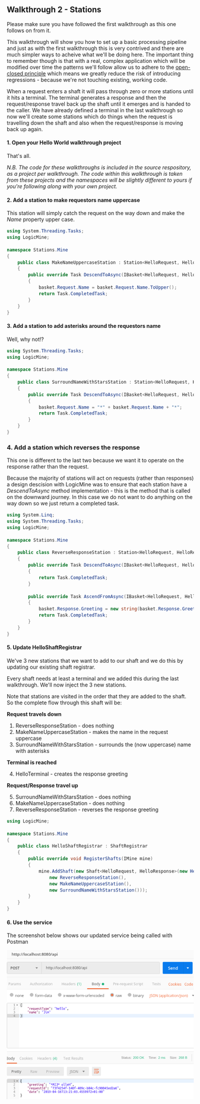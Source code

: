 ## Walkthrough 2 - Stations
Please make sure you have followed the first walkthrough as this one follows on from it.

This walkthrough will show you how to set up a basic processing pipeline and just as with the first walkthrough this is very contrived and there are much simpler ways to acheive what we'll be doing here.  The important thing to remember though is that with a real, complex application which will be modified over time the patterns we'll follow allow us to adhere to the [open-closed principle](https://en.wikipedia.org/wiki/Open%E2%80%93closed_principle) which means we greatly reduce the risk of introducing regressions - because we're not touching existing, working code. 

When a request enters a shaft it will pass through zero or more stations until it hits a terminal.  The terminal generates a response and then the request/response travel back up the shaft until it emerges and is handed to the caller.  We have already defined a terminal in the last walkthrough so now we'll create some stations which do things when the request is travelling down the shaft and also when the request/response is moving back up again.

#### 1. Open your Hello World walkthrough project
That's all.

*N.B. The code for these walkthroughs is included in the source respository, as a project per walkthrough.  The code within this walkthrough is taken from these projects and the namespaces will be slightly different to yours if you're following along with your own project.*

#### 2. Add a station to make requestors name uppercase
This station will simply catch the request on the way down and make the *Name* property upper case.

```csharp
using System.Threading.Tasks;
using LogicMine;

namespace Stations.Mine
{
    public class MakeNameUppercaseStation : Station<HelloRequest, HelloResponse>
    {
        public override Task DescendToAsync(IBasket<HelloRequest, HelloResponse> basket)
        {
            basket.Request.Name = basket.Request.Name.ToUpper();
            return Task.CompletedTask;
        }
    }
}
```

#### 3. Add a station to add asterisks around the requestors name
Well, why not!?

```csharp
using System.Threading.Tasks;
using LogicMine;

namespace Stations.Mine
{
    public class SurroundNameWithStarsStation : Station<HelloRequest, HelloResponse>
    {
        public override Task DescendToAsync(IBasket<HelloRequest, HelloResponse> basket)
        {
            basket.Request.Name = "*" + basket.Request.Name + "*";
            return Task.CompletedTask;
        }
    }
}
```

### 4. Add a station which reverses the response
This one is different to the last two because we want it to operate on the response rather than the request.

Because the majority of stations will act on requests (rather than responses) a design descision with LogicMine was to ensure that each station have a *DescendToAsync* method implementation - this is the method that is called on the downward journey.  In this case we do not want to do anything on the way down so we just return a completed task.

```csharp
using System.Linq;
using System.Threading.Tasks;
using LogicMine;

namespace Stations.Mine
{
    public class ReverseResponseStation : Station<HelloRequest, HelloResponse>
    {
        public override Task DescendToAsync(IBasket<HelloRequest, HelloResponse> basket)
        {
            return Task.CompletedTask;
        }

        public override Task AscendFromAsync(IBasket<HelloRequest, HelloResponse> basket)
        {
            basket.Response.Greeting = new string(basket.Response.Greeting.Reverse().ToArray());
            return Task.CompletedTask;
        }
    }
}
```

#### 5. Update HelloShaftRegistrar
We've 3 new stations that we want to add to our shaft and we do this by updating our existing shaft registrar.

Every shaft needs at least a terminal and we added this during the last walkthrough.  We'll now inject the 3 new stations.

Note that stations are visited in the order that they are added to the shaft.  So the complete flow through this shaft will be:

**Request travels down**

  1. ReverseResponseStation - does nothing
  2. MakeNameUppercaseStation - makes the name in the request uppercase
  3. SurroundNameWithStarsStation - surrounds the (now uppercase) name with asterisks

**Terminal is reached**

  4. HelloTerminal - creates the response greeting

**Request/Response travel up**
  
  5. SurroundNameWithStarsStation - does nothing
  6. MakeNameUppercaseStation - does nothing
  7. ReverseResponseStation - reverses the response greeting

```csharp
using LogicMine;

namespace Stations.Mine
{
    public class HelloShaftRegistrar : ShaftRegistrar
    {
        public override void RegisterShafts(IMine mine)
        {
            mine.AddShaft(new Shaft<HelloRequest, HelloResponse>(new HelloTerminal(),
                new ReverseResponseStation(),
                new MakeNameUppercaseStation(),
                new SurroundNameWithStarsStation()));
        }
    }
}
```

#### 6. Use the service
The screenshot below shows our updated service being called with Postman

![alt text](Images/Walkthrough/Stations_Postman.png)
